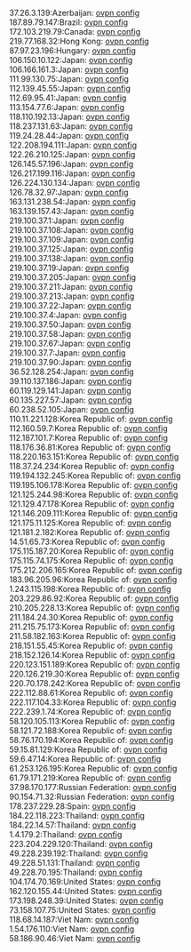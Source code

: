 37.26.3.139:Azerbaijan: [ovpn config](vpn/37_26_3_139.ovpn)  
187.89.79.147:Brazil: [ovpn config](vpn/187_89_79_147.ovpn)  
172.103.219.79:Canada: [ovpn config](vpn/172_103_219_79.ovpn)  
219.77.168.32:Hong Kong: [ovpn config](vpn/219_77_168_32.ovpn)  
87.97.23.196:Hungary: [ovpn config](vpn/87_97_23_196.ovpn)  
106.150.10.122:Japan: [ovpn config](vpn/106_150_10_122.ovpn)  
106.166.161.3:Japan: [ovpn config](vpn/106_166_161_3.ovpn)  
111.99.130.75:Japan: [ovpn config](vpn/111_99_130_75.ovpn)  
112.139.45.55:Japan: [ovpn config](vpn/112_139_45_55.ovpn)  
112.69.95.41:Japan: [ovpn config](vpn/112_69_95_41.ovpn)  
113.154.77.6:Japan: [ovpn config](vpn/113_154_77_6.ovpn)  
118.110.192.13:Japan: [ovpn config](vpn/118_110_192_13.ovpn)  
118.237.131.63:Japan: [ovpn config](vpn/118_237_131_63.ovpn)  
119.24.28.44:Japan: [ovpn config](vpn/119_24_28_44.ovpn)  
122.208.194.111:Japan: [ovpn config](vpn/122_208_194_111.ovpn)  
122.26.210.125:Japan: [ovpn config](vpn/122_26_210_125.ovpn)  
126.145.57.196:Japan: [ovpn config](vpn/126_145_57_196.ovpn)  
126.217.199.116:Japan: [ovpn config](vpn/126_217_199_116.ovpn)  
126.224.130.134:Japan: [ovpn config](vpn/126_224_130_134.ovpn)  
126.78.32.97:Japan: [ovpn config](vpn/126_78_32_97.ovpn)  
163.131.238.54:Japan: [ovpn config](vpn/163_131_238_54.ovpn)  
163.139.157.43:Japan: [ovpn config](vpn/163_139_157_43.ovpn)  
219.100.37.1:Japan: [ovpn config](vpn/219_100_37_1.ovpn)  
219.100.37.108:Japan: [ovpn config](vpn/219_100_37_108.ovpn)  
219.100.37.109:Japan: [ovpn config](vpn/219_100_37_109.ovpn)  
219.100.37.125:Japan: [ovpn config](vpn/219_100_37_125.ovpn)  
219.100.37.138:Japan: [ovpn config](vpn/219_100_37_138.ovpn)  
219.100.37.19:Japan: [ovpn config](vpn/219_100_37_19.ovpn)  
219.100.37.205:Japan: [ovpn config](vpn/219_100_37_205.ovpn)  
219.100.37.211:Japan: [ovpn config](vpn/219_100_37_211.ovpn)  
219.100.37.213:Japan: [ovpn config](vpn/219_100_37_213.ovpn)  
219.100.37.22:Japan: [ovpn config](vpn/219_100_37_22.ovpn)  
219.100.37.4:Japan: [ovpn config](vpn/219_100_37_4.ovpn)  
219.100.37.50:Japan: [ovpn config](vpn/219_100_37_50.ovpn)  
219.100.37.58:Japan: [ovpn config](vpn/219_100_37_58.ovpn)  
219.100.37.67:Japan: [ovpn config](vpn/219_100_37_67.ovpn)  
219.100.37.7:Japan: [ovpn config](vpn/219_100_37_7.ovpn)  
219.100.37.90:Japan: [ovpn config](vpn/219_100_37_90.ovpn)  
36.52.128.254:Japan: [ovpn config](vpn/36_52_128_254.ovpn)  
39.110.137.186:Japan: [ovpn config](vpn/39_110_137_186.ovpn)  
60.119.129.141:Japan: [ovpn config](vpn/60_119_129_141.ovpn)  
60.135.227.57:Japan: [ovpn config](vpn/60_135_227_57.ovpn)  
60.238.52.105:Japan: [ovpn config](vpn/60_238_52_105.ovpn)  
110.11.221.128:Korea Republic of: [ovpn config](vpn/110_11_221_128.ovpn)  
112.160.59.7:Korea Republic of: [ovpn config](vpn/112_160_59_7.ovpn)  
112.187.101.7:Korea Republic of: [ovpn config](vpn/112_187_101_7.ovpn)  
118.176.36.81:Korea Republic of: [ovpn config](vpn/118_176_36_81.ovpn)  
118.220.163.151:Korea Republic of: [ovpn config](vpn/118_220_163_151.ovpn)  
118.37.24.234:Korea Republic of: [ovpn config](vpn/118_37_24_234.ovpn)  
119.194.132.245:Korea Republic of: [ovpn config](vpn/119_194_132_245.ovpn)  
119.195.106.178:Korea Republic of: [ovpn config](vpn/119_195_106_178.ovpn)  
121.125.244.98:Korea Republic of: [ovpn config](vpn/121_125_244_98.ovpn)  
121.129.47.178:Korea Republic of: [ovpn config](vpn/121_129_47_178.ovpn)  
121.146.209.111:Korea Republic of: [ovpn config](vpn/121_146_209_111.ovpn)  
121.175.11.125:Korea Republic of: [ovpn config](vpn/121_175_11_125.ovpn)  
121.181.2.182:Korea Republic of: [ovpn config](vpn/121_181_2_182.ovpn)  
14.51.65.73:Korea Republic of: [ovpn config](vpn/14_51_65_73.ovpn)  
175.115.187.20:Korea Republic of: [ovpn config](vpn/175_115_187_20.ovpn)  
175.115.74.175:Korea Republic of: [ovpn config](vpn/175_115_74_175.ovpn)  
175.212.206.165:Korea Republic of: [ovpn config](vpn/175_212_206_165.ovpn)  
183.96.205.96:Korea Republic of: [ovpn config](vpn/183_96_205_96.ovpn)  
1.243.115.198:Korea Republic of: [ovpn config](vpn/1_243_115_198.ovpn)  
203.229.86.92:Korea Republic of: [ovpn config](vpn/203_229_86_92.ovpn)  
210.205.228.13:Korea Republic of: [ovpn config](vpn/210_205_228_13.ovpn)  
211.184.24.30:Korea Republic of: [ovpn config](vpn/211_184_24_30.ovpn)  
211.215.75.173:Korea Republic of: [ovpn config](vpn/211_215_75_173.ovpn)  
211.58.182.163:Korea Republic of: [ovpn config](vpn/211_58_182_163.ovpn)  
218.151.55.45:Korea Republic of: [ovpn config](vpn/218_151_55_45.ovpn)  
218.152.126.14:Korea Republic of: [ovpn config](vpn/218_152_126_14.ovpn)  
220.123.151.189:Korea Republic of: [ovpn config](vpn/220_123_151_189.ovpn)  
220.126.219.30:Korea Republic of: [ovpn config](vpn/220_126_219_30.ovpn)  
220.70.178.242:Korea Republic of: [ovpn config](vpn/220_70_178_242.ovpn)  
222.112.88.61:Korea Republic of: [ovpn config](vpn/222_112_88_61.ovpn)  
222.117.104.33:Korea Republic of: [ovpn config](vpn/222_117_104_33.ovpn)  
222.239.1.74:Korea Republic of: [ovpn config](vpn/222_239_1_74.ovpn)  
58.120.105.113:Korea Republic of: [ovpn config](vpn/58_120_105_113.ovpn)  
58.121.72.188:Korea Republic of: [ovpn config](vpn/58_121_72_188.ovpn)  
58.76.170.194:Korea Republic of: [ovpn config](vpn/58_76_170_194.ovpn)  
59.15.81.129:Korea Republic of: [ovpn config](vpn/59_15_81_129.ovpn)  
59.6.47.14:Korea Republic of: [ovpn config](vpn/59_6_47_14.ovpn)  
61.253.126.195:Korea Republic of: [ovpn config](vpn/61_253_126_195.ovpn)  
61.79.171.219:Korea Republic of: [ovpn config](vpn/61_79_171_219.ovpn)  
37.98.170.177:Russian Federation: [ovpn config](vpn/37_98_170_177.ovpn)  
90.154.71.32:Russian Federation: [ovpn config](vpn/90_154_71_32.ovpn)  
178.237.229.28:Spain: [ovpn config](vpn/178_237_229_28.ovpn)  
184.22.118.223:Thailand: [ovpn config](vpn/184_22_118_223.ovpn)  
184.22.14.57:Thailand: [ovpn config](vpn/184_22_14_57.ovpn)  
1.4.179.2:Thailand: [ovpn config](vpn/1_4_179_2.ovpn)  
223.204.229.120:Thailand: [ovpn config](vpn/223_204_229_120.ovpn)  
49.228.239.192:Thailand: [ovpn config](vpn/49_228_239_192.ovpn)  
49.228.51.131:Thailand: [ovpn config](vpn/49_228_51_131.ovpn)  
49.228.70.195:Thailand: [ovpn config](vpn/49_228_70_195.ovpn)  
104.174.70.169:United States: [ovpn config](vpn/104_174_70_169.ovpn)  
162.120.155.44:United States: [ovpn config](vpn/162_120_155_44.ovpn)  
173.198.248.39:United States: [ovpn config](vpn/173_198_248_39.ovpn)  
73.158.107.75:United States: [ovpn config](vpn/73_158_107_75.ovpn)  
118.68.14.187:Viet Nam: [ovpn config](vpn/118_68_14_187.ovpn)  
1.54.176.110:Viet Nam: [ovpn config](vpn/1_54_176_110.ovpn)  
58.186.90.46:Viet Nam: [ovpn config](vpn/58_186_90_46.ovpn)  
